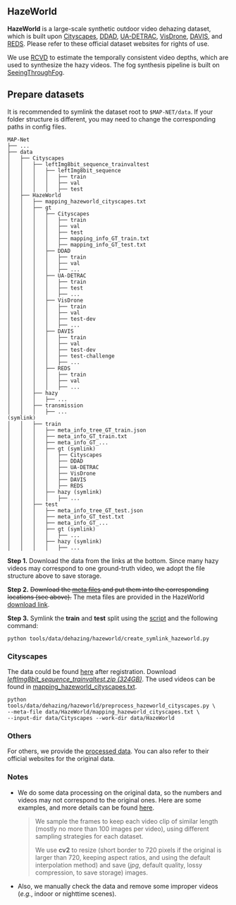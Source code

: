 ## HazeWorld

**HazeWorld** is a large-scale synthetic outdoor video dehazing dataset, 
which is built upon [Cityscapes](https://www.cityscapes-dataset.com/),
[DDAD](https://github.com/TRI-ML/DDAD),
[UA-DETRAC](https://detrac-db.rit.albany.edu/),
[VisDrone](https://github.com/VisDrone/VisDrone-Dataset),
[DAVIS](https://davischallenge.org/),
and [REDS](https://seungjunnah.github.io/Datasets/reds.html).
Please refer to these official dataset websites for rights of use.

We use [RCVD](https://robust-cvd.github.io/) to estimate the temporally consistent video depths, which are used to synthesize the hazy videos.
The fog synthesis pipeline is built on [SeeingThroughFog](https://github.com/princeton-computational-imaging/SeeingThroughFog/tree/master/tools/DatasetFoggification).

## Prepare datasets

It is recommended to symlink the dataset root to `$MAP-NET/data`.
If your folder structure is different, you may need to change the corresponding paths in config files.

```none
MAP-Net
├── ...
├── data
│   ├── Cityscapes
│   │   ├── leftImg8bit_sequence_trainvaltest
│   │   │   ├── leftImg8bit_sequence
│   │   │   │   ├── train
│   │   │   │   ├── val
│   │   │   │   ├── test
│   ├── HazeWorld
│   │   ├── mapping_hazeworld_cityscapes.txt
│   │   ├── gt
│   │   │   ├── Cityscapes
│   │   │   │   ├── train
│   │   │   │   ├── val
│   │   │   │   ├── test
│   │   │   │   ├── mapping_info_GT_train.txt
│   │   │   │   ├── mapping_info_GT_test.txt
│   │   │   ├── DDAD
│   │   │   │   ├── train
│   │   │   │   ├── val
│   │   │   │   ├── ...
│   │   │   ├── UA-DETRAC
│   │   │   │   ├── train
│   │   │   │   ├── test
│   │   │   │   ├── ...
│   │   │   ├── VisDrone
│   │   │   │   ├── train
│   │   │   │   ├── val
│   │   │   │   ├── test-dev
│   │   │   │   ├── ...
│   │   │   ├── DAVIS
│   │   │   │   ├── train
│   │   │   │   ├── val
│   │   │   │   ├── test-dev
│   │   │   │   ├── test-challenge
│   │   │   │   ├── ...
│   │   │   ├── REDS
│   │   │   │   ├── train
│   │   │   │   ├── val
│   │   │   │   ├── ...
│   │   ├── hazy
│   │   │   ├── ...
│   │   ├── transmission
│   │   │   ├── ...
(symlink)
│   │   ├── train
│   │   │   ├── meta_info_tree_GT_train.json
│   │   │   ├── meta_info_GT_train.txt
│   │   │   ├── meta_info_GT_...
│   │   │   ├── gt (symlink)
│   │   │   │   ├── Cityscapes
│   │   │   │   ├── DDAD
│   │   │   │   ├── UA-DETRAC
│   │   │   │   ├── VisDrone
│   │   │   │   ├── DAVIS
│   │   │   │   ├── REDS
│   │   │   ├── hazy (symlink)
│   │   │   │   ├── ...
│   │   ├── test
│   │   │   ├── meta_info_tree_GT_test.json
│   │   │   ├── meta_info_GT_test.txt
│   │   │   ├── meta_info_GT_...
│   │   │   ├── gt (symlink)
│   │   │   │   ├── ...
│   │   │   ├── hazy (symlink)
│   │   │   │   ├── ...
```

**Step 1.**
Download the data from the links at the bottom.
Since many hazy videos may correspond to one ground-truth video, we adopt the file structure above to save storage.

**Step 2.**
~~Download the [meta files](https://www.cse.cuhk.edu.hk/~jqxu/data/HazeWorld_meta-files.zip) and put them into the corresponding locations (see above).~~
The meta files are provided in the HazeWorld [download link](https://www.cse.cuhk.edu.hk/~jqxu/data/HazeWorld.zip).

**Step 3.**
Symlink the **train** and **test** split using the [script](../tools/data/dehazing/hazeworld/create_symlink_hazeworld.py) and the following command:

```shell
python tools/data/dehazing/hazeworld/create_symlink_hazeworld.py
```

### Cityscapes

The data could be found [here](https://www.cityscapes-dataset.com/downloads/) after registration.
Download [*leftImg8bit_sequence_trainvaltest.zip (324GB)*](https://www.cityscapes-dataset.com/file-handling/?packageID=14).
The used videos can be found in [mapping_hazeworld_cityscapes.txt](https://drive.google.com/file/d/13IZPyeB64lu3szOJsihSPGyUx9cK6yb8/view?usp=share_link).

```shell
python tools/data/dehazing/hazeworld/preprocess_hazeworld_cityscapes.py \
--meta-file data/HazeWorld/mapping_hazeworld_cityscapes.txt \
--input-dir data/Cityscapes --work-dir data/HazeWorld
```

### Others

For others, we provide the [processed data](https://www.cse.cuhk.edu.hk/~jqxu/data/HazeWorld.zip).
You can also refer to their official websites for the original data.

### Notes

* We do some data processing on the original data,
so the numbers and videos may not correspond to the original ones.
Here are some examples,
and more details can be found [here](../tools/data/dehazing/hazeworld/preprocess_hazeworld_cityscapes.py).

   > We sample the frames to keep each video clip of similar length (mostly no more than 100 images per video),
   > using different sampling strategies for each dataset.
   >
   > We use **cv2** to resize (short border to 720 pixels if the original is larger than 720, keeping aspect ratios,
   > and using the default interpolation method) and save (*jpg*, default quality, lossy compression, to save storage) images.

* Also, we manually check the data and remove some improper videos (*e.g.*, indoor or nighttime scenes).
